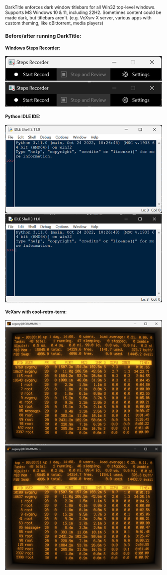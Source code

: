 
DarkTitle enforces dark window titlebars for all Win32 top-level windows. Supports MS Windows 10 & 11, including 22H2.
Sometimes content could be made dark, but titlebars aren't. (e.g. VcXsrv X server, various apps with custom theming, like qBittorrent, media players)

### Before/after running DarkTitle:
#### Windows Steps Recorder:
 ![Origincal Windows Steps Recorder](screenshots/psr.exe-before.png) 
 ![Steps Recorder with DarkTitle running](screenshots/psr.exe-after.png)

#### Python IDLE IDE:
 ![Origincal Python IDLE IDE](screenshots/IDLE-before.png) 
 ![Python IDLE IDE with DarkTitle running](screenshots/IDLE-after.png)

#### VcXsrv with cool-retro-term:
 ![Origincal VcXsrv with cool-retro-term](screenshots/VcXsrv-before.png) 
 ![VcXsrv with cool-retro-term with DarkTitle running](screenshots/VcXsrv-after.png)
